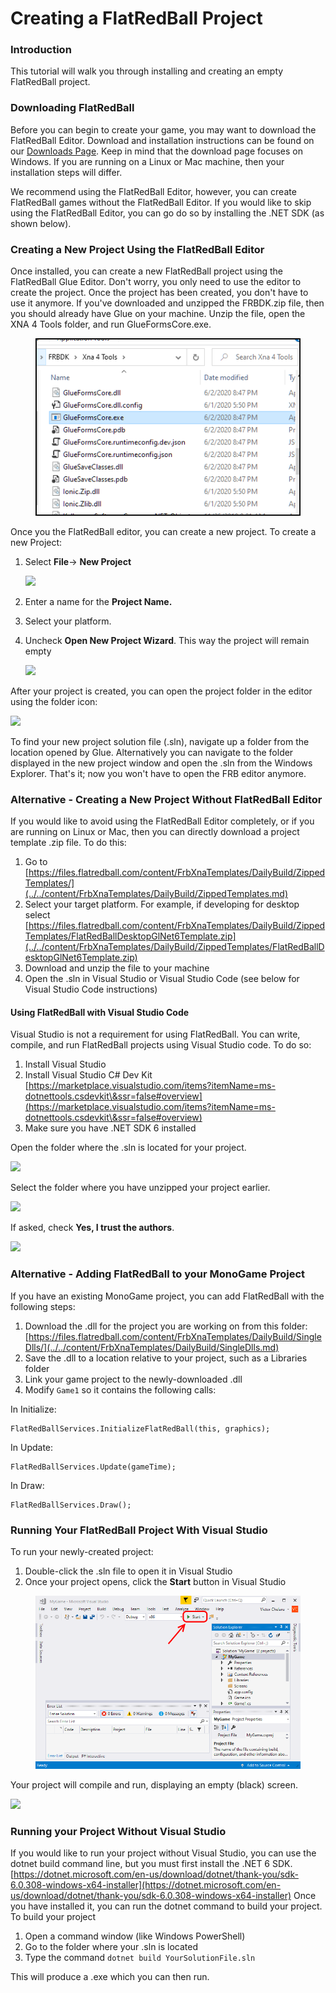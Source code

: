 # Creating a FlatRedBall Project

### Introduction

This tutorial will walk you through installing and creating an empty FlatRedBall project.

### Downloading FlatRedBall

Before you can begin to create your game, you may want to download the FlatRedBall Editor. Download and installation instructions can be found on our [Downloads Page](../../download.md). Keep in mind that the download page focuses on Windows. If you are running on a Linux or Mac machine, then your installation steps will differ.&#x20;

We recommend using the FlatRedBall Editor, however, you can create FlatRedBall games without the FlatRedBall Editor. If you would like to skip using the FlatRedBall Editor, you can go do so by installing the .NET SDK (as shown below).

### Creating a New Project Using the FlatRedBall Editor

Once installed, you can create a new FlatRedBall project using the FlatRedBall Glue Editor. Don't worry, you only need to use the editor to create the project. Once the project has been created, you don't have to use it anymore. If you've downloaded and unzipped the FRBDK.zip file, then you should already have Glue on your machine. Unzip the file, open the XNA 4 Tools folder, and run GlueFormsCore.exe.

<figure><img src="../../media/2020-06-img_5ed717015ee58.png" alt=""><figcaption></figcaption></figure>

Once you the FlatRedBall editor, you can create a new project. To create a new Project:

1.  Select **File**-> **New Project**

    ![](../../media/2021-07-img\_60fca048b4f9f.png)
2. Enter a name for the **Project Name.**
3. Select your platform.
4.  Uncheck **Open New Project Wizard**. This way the project will remain empty

    ![](../../media/2021-10-img\_6163ab93aed48.png)

After your project is created, you can open the project folder in the editor using the folder icon:

![](../../media/2021-10-img\_616d84d75ed54.png)

To find your new project solution file (.sln), navigate up a folder from the location opened by Glue. Alternatively you can navigate to the folder displayed in the new project window and open the .sln from the Windows Explorer. That's it; now you won't have to open the FRB editor anymore.

### Alternative - Creating a New Project Without FlatRedBall Editor

If you would like to avoid using the FlatRedBall Editor completely, or if you are running on Linux or Mac, then you can directly download a project template .zip file. To do this:

1. Go to [https://files.flatredball.com/content/FrbXnaTemplates/DailyBuild/ZippedTemplates/](../../content/FrbXnaTemplates/DailyBuild/ZippedTemplates.md)
2. Select your target platform. For example, if developing for desktop select [https://files.flatredball.com/content/FrbXnaTemplates/DailyBuild/ZippedTemplates/FlatRedBallDesktopGlNet6Template.zip](../../content/FrbXnaTemplates/DailyBuild/ZippedTemplates/FlatRedBallDesktopGlNet6Template.zip)
3. Download and unzip the file to your machine
4. Open the .sln in Visual Studio or Visual Studio Code (see below for Visual Studio Code instructions)

#### Using FlatRedBall with Visual Studio Code

Visual Studio is not a requirement for using FlatRedBall. You can write, compile, and run FlatRedBall projects using Visual Studio code. To do so:

1. Install Visual Studio
2. Install Visual Studio C# Dev Kit [https://marketplace.visualstudio.com/items?itemName=ms-dotnettools.csdevkit\&ssr=false#overview](https://marketplace.visualstudio.com/items?itemName=ms-dotnettools.csdevkit\&ssr=false#overview)
3. Make sure you have .NET SDK 6 installed

Open the folder where the .sln is located for your project.

![](../../media/2023-08-img\_64d8e28919fe6.png)

Select the folder where you have unzipped your project earlier.

![](../../media/2023-08-img\_64d8e2d376c20.png)

If asked, check **Yes, I trust the authors**.

![](../../media/2023-08-img\_64d8e207f1e75.png)

### Alternative - Adding FlatRedBall to your MonoGame Project

If you have an existing MonoGame project, you can add FlatRedBall with the following steps:

1. Download the .dll for the project you are working on from this folder: [https://files.flatredball.com/content/FrbXnaTemplates/DailyBuild/SingleDlls/](../../content/FrbXnaTemplates/DailyBuild/SingleDlls.md)
2. Save the .dll to a location relative to your project, such as a Libraries folder
3. Link your game project to the newly-downloaded .dll
4. Modify `Game1` so it contains the following calls:

In Initialize:

```
FlatRedBallServices.InitializeFlatRedBall(this, graphics);
```

In Update:

```
FlatRedBallServices.Update(gameTime);
```

In Draw:

```
FlatRedBallServices.Draw();
```

### Running Your FlatRedBall Project With Visual Studio

To run your newly-created project:

1. Double-click the .sln file to open it in Visual Studio
2. Once your project opens, click the **Start** button in Visual Studio&#x20;

<figure><img src="../../media/2017-09-img_59bff6110e49e.png" alt=""><figcaption></figcaption></figure>

Your project will compile and run, displaying an empty (black) screen.

![](../../media/2017-09-img\_59bff64728002.png)

### Running your Project Without Visual Studio

If you would like to run your project without Visual Studio, you can use the dotnet build command line, but you must first install the .NET 6 SDK. [https://dotnet.microsoft.com/en-us/download/dotnet/thank-you/sdk-6.0.308-windows-x64-installer](https://dotnet.microsoft.com/en-us/download/dotnet/thank-you/sdk-6.0.308-windows-x64-installer) Once you have installed it, you can run the dotnet command to build your project. To build your project

1. Open a command window (like Windows PowerShell)
2. Go to the folder where your .sln is located
3. Type the command `dotnet build YourSolutionFile.sln`

This will produce a .exe which you can then run. &#x20;
